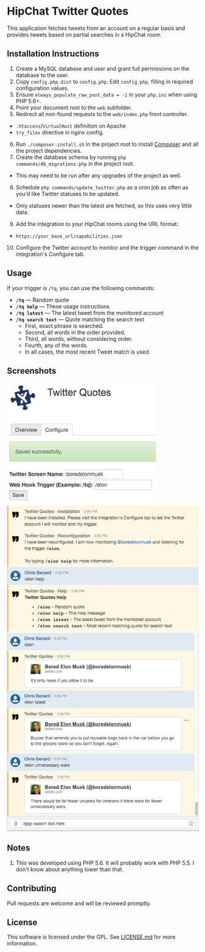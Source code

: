# HipChat Twitter Quotes
This application fetches tweets from an account on a regular basis and provides tweets based on partial searches in a HipChat room.

## Installation Instructions
1. Create a MySQL database and user and grant full permissions on the database to the user.
2. Copy `config.php.dist` to `config.php`. Edit `config.php`, filling in required configuration values.
3. Ensure `always_populate_raw_post_data = -1` in your `php.ini` when using PHP 5.6+.
4. Point your document root to the `web` subfolder.
5. Redirect all non-found requests to the `web/index.php` front controller.
  * `.htaccess`/`VirtualHost` definition on Apache
  * `try_files` directive in nginx config.
6. Run `./composer-install.sh` in the project root to install [Composer](https://getcomposer.org) and all the project dependencies.
7. Create the database schema by running `php commands/db_migrations.php` in the project root.
  * This may need to be run after any upgrades of the project as well.
8. Schedule `php commands/update_twitter.php` as a cron job as often as you'd like Twitter statuses to be updated.
  * Only statuses newer than the latest are fetched, so this uses very little data.
9. Add the integration to your HipChat rooms using the URL format:
  * `https://your_base_url/capabilities.json`
10. Configure the Twitter account to monitor and the trigger command in the integration's Configure tab.

## Usage
If your trigger is `/tq`, you can use the following commands:
* **`/tq`** &mdash; Random quote
* **`/tq help`** &mdash; These usage instructions
* **`/tq latest`** &mdash; The latest tweet from the monitored account
* **`/tq search text`** &mdash; Quote matching the search text
  * First, exact phrase is searched.
  * Second, all words in the order provided.
  * Third, all words, without considering order.
  * Fourth, any of the words.
  * In all cases, the most recent Tweet match is used.

## Screenshots

![Configuring](https://raw.githubusercontent.com/cbenard/hipchat-twitter-quotes/master/web/assets/images/twitterquotes-screenshot-configure.png)
![Usage 1](https://raw.githubusercontent.com/cbenard/hipchat-twitter-quotes/master/web/assets/images/twitterquotes-screenshot-usage-1.png)
![Usage 2](https://raw.githubusercontent.com/cbenard/hipchat-twitter-quotes/master/web/assets/images/twitterquotes-screenshot-usage-2.png)

## Notes
1. This was developed using PHP 5.6. It will probably work with PHP 5.5. I don't know about anything lower than that.

## Contributing
Pull requests are welcome and will be reviewed promptly.

## License
This software is licensed under the GPL. See [LICENSE.md](LICENSE.md) for more information.
